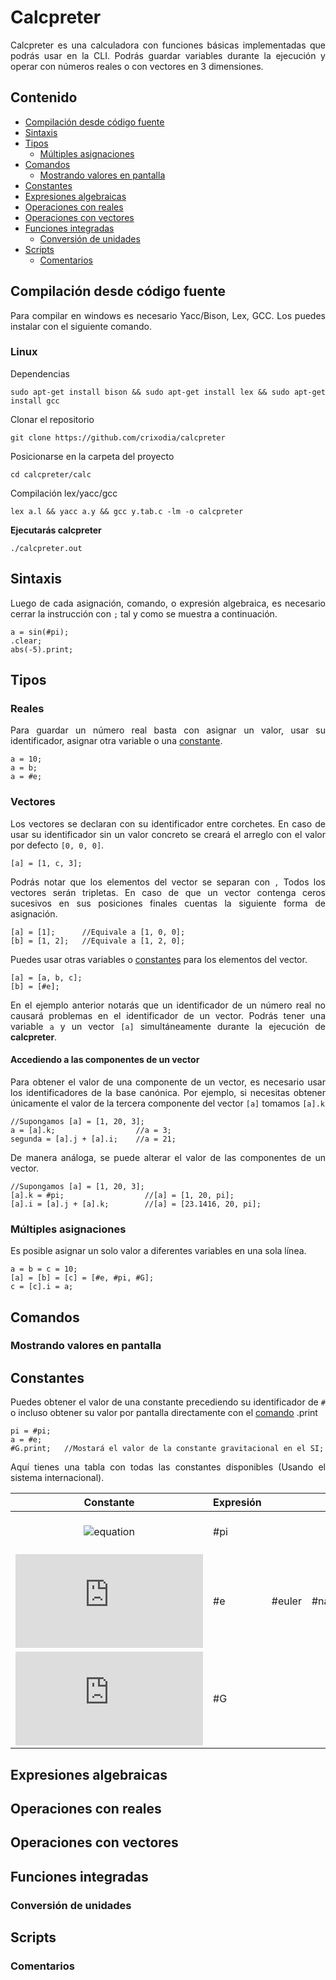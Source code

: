 <div style="text-align:justify;">

# Calcpreter
Calcpreter es una calculadora con funciones básicas implementadas que podrás usar en la CLI. Podrás guardar variables durante la ejecución y operar con números reales o con vectores en 3 dimensiones.

## Contenido
* [Compilación desde código fuente](#compilación-desde-código-fuente)
* [Sintaxis](#sintaxis)
* [Tipos](#tipos)
    * [Múltiples asignaciones](#múltiples-asignaciones)
* [Comandos](#comandos)
    * [Mostrando valores en pantalla](#mostrando-valores-en-pantalla)
* [Constantes](#constantes)
* [Expresiones algebraicas](#expresiones-algebraicas)
* [Operaciones con reales](#operaciones-con-reales)
* [Operaciones con vectores](#operaciones-con-vectores)
* [Funciones integradas](#funciones-integradas)
    * [Conversión de unidades](#conversión-de-unidades)
* [Scripts](#scripts)
    * [Comentarios](#comentarios)

## Compilación desde código fuente
Para compilar en windows es necesario Yacc/Bison, Lex, GCC. Los puedes instalar con el siguiente comando.

### Linux
Dependencias
```shell
sudo apt-get install bison && sudo apt-get install lex && sudo apt-get install gcc
```
Clonar el repositorio
```shell
git clone https://github.com/crixodia/calcpreter
```
Posicionarse en la carpeta del proyecto
```shell
cd calcpreter/calc
```
Compilación lex/yacc/gcc
```shell
lex a.l && yacc a.y && gcc y.tab.c -lm -o calcpreter
```
**Ejecutarás calcpreter**
```shell
./calcpreter.out
```
## Sintaxis
Luego de cada asignación, comando, o expresión algebraica, es necesario cerrar la instrucción con `;` tal y como se muestra a continuación.
```F#
a = sin(#pi);
.clear;
abs(-5).print;
```
## Tipos
### Reales
Para guardar un número real basta con asignar un valor, usar su identificador, asignar otra variable o una [constante](#constantes).
```F#
a = 10;
a = b;
a = #e;
```
### Vectores
Los vectores se declaran con su identificador entre corchetes. En caso de usar su identificador sin un valor concreto se creará el arreglo con el valor por defecto `[0, 0, 0]`.
```F#
[a] = [1, c, 3];
```
Podrás notar que los elementos del vector se separan con `,` Todos los vectores serán tripletas. En caso de que un vector contenga ceros sucesivos en sus posiciones finales cuentas la siguiente forma de asignación.
```F#
[a] = [1];      //Equivale a [1, 0, 0];
[b] = [1, 2];   //Equivale a [1, 2, 0];
```
Puedes usar otras variables o [constantes](#constantes) para los elementos del vector.
```F#
[a] = [a, b, c];
[b] = [#e];
```
En el ejemplo anterior notarás que un identificador de un número real no causará problemas en el identificador de un vector. Podrás tener una variable `a` y un vector `[a]` simultáneamente durante la ejecución de **calcpreter**.

#### Accediendo a las componentes de un vector
Para obtener el valor de una componente de un vector, es necesario usar los identificadores de la base canónica. Por ejemplo, si necesitas obtener únicamente el valor de la tercera componente del vector `[a]` tomamos `[a].k`
```F#
//Supongamos [a] = [1, 20, 3];
a = [a].k;                  //a = 3;
segunda = [a].j + [a].i;    //a = 21;
```
De manera análoga, se puede alterar el valor de las componentes de un vector.
```F#
//Supongamos [a] = [1, 20, 3];
[a].k = #pi;                  //[a] = [1, 20, pi];
[a].i = [a].j + [a].k;        //[a] = [23.1416, 20, pi];
```
### Múltiples asignaciones
Es posible asignar un solo valor a diferentes variables en una sola línea.
```F#
a = b = c = 10;
[a] = [b] = [c] = [#e, #pi, #G];
c = [c].i = a;
```
## Comandos

### Mostrando valores en pantalla
## Constantes

Puedes obtener el valor de una constante precediendo su identificador de `#` o incluso obtener su valor por pantalla directamente con el [comando](#comandos) .print

```F#
pi = #pi;
a = #e;
#G.print;   //Mostará el valor de la constante gravitacional en el SI;
```
Aquí tienes una tabla con todas las constantes disponibles (Usando el sistema internacional).

|Constante|Expresión|||Descripción|
|:---:|---|---|---|---|
|![equation](https://latex.codecogs.com/svg.latex?\pi)|#pi|||Constante matemática π|
|![equation](https://latex.codecogs.com/svg.latex?e)|#e|#euler|#napier|Número de Euler|
|![equation](https://latex.codecogs.com/svg.latex?G)|#G|||Constante gravitacional|
## Expresiones algebraicas
## Operaciones con reales
## Operaciones con vectores
## Funciones integradas
### Conversión de unidades
## Scripts
### Comentarios

</div>